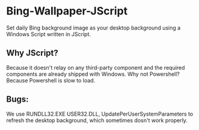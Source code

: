 # Bing-Wallpaper-JScript
Set daily Bing background image as your desktop background using a Windows Script written in JScript.

## Why JScript?
Because it doesn't relay on any third-party component and the required components are already shipped with Windows.
Why not Powershell? Because Powershell is slow to load.

## Bugs:
We use RUNDLL32.EXE USER32.DLL, UpdatePerUserSystemParameters to refresh the desktop background, which sometimes dosn't work properly.
